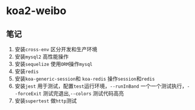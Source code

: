 # koa2-weibo

## 笔记

1. 安装`cross-env` 区分开发和生产环境
2. 安装`mysql2` 高性能操作
3. 安装`sequelize` 使用`ORM`操作`mysql`
4. 安装`redis`
5. 安装`koa-generic-session`和 `koa-redis` 操作`session`和`redis`
6. 安装`jest` 用于测试，配置`test`运行环境，`--runInBand` 一个一个测试执行，`--forceExit` 测试完退出,`--colors` 测试代码高亮
7. 安装`supertest` 做`http`测试